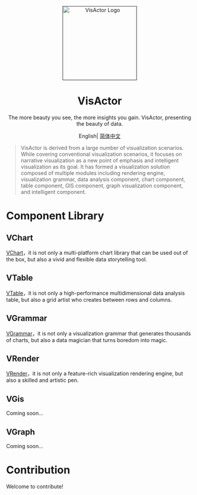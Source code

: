 <div align="center">
  <a href="" target="_blank">
    <img alt="VisActor Logo" width="200" src=""/>
  </a>
</div>

<div align="center">
  <h1>VisActor</h1>
</div>

<div align="center">

The more beauty you see, the more insights you gain. VisActor, presenting the beauty of data.

</div>

<div align="center">

English| [简体中文](./README.zh-CN.md) 

</div>

> VisActor is derived from a large number of visualization scenarios. While covering conventional visualization scenarios, it focuses on narrative visualization as a new point of emphasis and intelligent visualization as its goal. It has formed a visualization solution composed of multiple modules including rendering engine, visualization grammar, data analysis component, chart component, table component, GIS component, graph visualization component, and intelligent component.

# Component Library

## VChart
[VChart]()，it is not only a multi-platform chart library that can be used out of the box, but also a vivid and flexible data storytelling tool.
## VTable
[VTable]()，it is not only a high-performance multidimensional data analysis table, but also a grid artist who creates between rows and columns.

## VGrammar
[VGrammar]()，it is not only a visualization grammar that generates thousands of charts, but also a data magician that turns boredom into magic.

## VRender
[VRender]()，it is not only a feature-rich visualization rendering engine, but also a skilled and artistic pen.

## VGis
Coming soon...

## VGraph
Coming soon...

# Contribution
Welcome to contribute!
